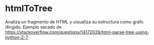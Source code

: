 # htmlToTree
Analiza un fragmento de HTML y visualiza su estructura como grafo dirigido.
Ejemplo sacado de https://stackoverflow.com/questions/14172028/html-parse-tree-using-python-2-7
